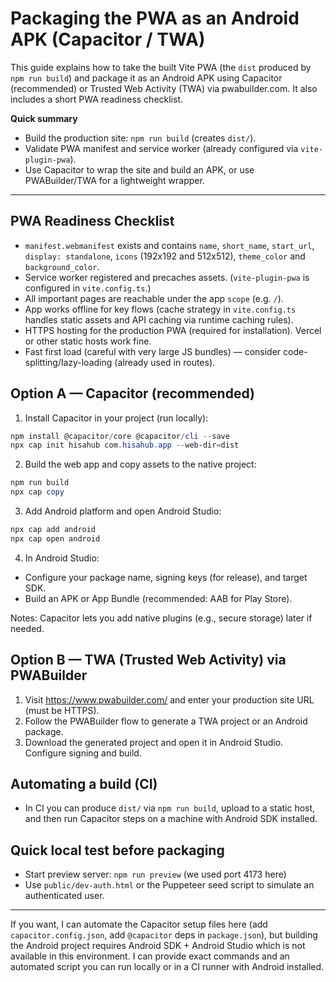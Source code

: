 # Packaging the PWA as an Android APK (Capacitor / TWA)

This guide explains how to take the built Vite PWA (the `dist` produced by `npm run build`) and package it as an Android APK using Capacitor (recommended) or Trusted Web Activity (TWA) via pwabuilder.com. It also includes a short PWA readiness checklist.

**Quick summary**
- Build the production site: `npm run build` (creates `dist/`).
- Validate PWA manifest and service worker (already configured via `vite-plugin-pwa`).
- Use Capacitor to wrap the site and build an APK, or use PWABuilder/TWA for a lightweight wrapper.

---

## PWA Readiness Checklist
- `manifest.webmanifest` exists and contains `name`, `short_name`, `start_url`, `display: standalone`, `icons` (192x192 and 512x512), `theme_color` and `background_color`.
- Service worker registered and precaches assets. (`vite-plugin-pwa` is configured in `vite.config.ts`.)
- All important pages are reachable under the app `scope` (e.g. `/`).
- App works offline for key flows (cache strategy in `vite.config.ts` handles static assets and API caching via runtime caching rules).
- HTTPS hosting for the production PWA (required for installation). Vercel or other static hosts work fine.
- Fast first load (careful with very large JS bundles) — consider code-splitting/lazy-loading (already used in routes).

## Option A — Capacitor (recommended)

1. Install Capacitor in your project (run locally):

```powershell
npm install @capacitor/core @capacitor/cli --save
npx cap init hisahub com.hisahub.app --web-dir=dist
```

2. Build the web app and copy assets to the native project:

```powershell
npm run build
npx cap copy
```

3. Add Android platform and open Android Studio:

```powershell
npx cap add android
npx cap open android
```

4. In Android Studio:
  - Configure your package name, signing keys (for release), and target SDK.
  - Build an APK or App Bundle (recommended: AAB for Play Store).

Notes: Capacitor lets you add native plugins (e.g., secure storage) later if needed.

## Option B — TWA (Trusted Web Activity) via PWABuilder

1. Visit https://www.pwabuilder.com/ and enter your production site URL (must be HTTPS).
2. Follow the PWABuilder flow to generate a TWA project or an Android package.
3. Download the generated project and open it in Android Studio. Configure signing and build.

## Automating a build (CI)
- In CI you can produce `dist/` via `npm run build`, upload to a static host, and then run Capacitor steps on a machine with Android SDK installed.

## Quick local test before packaging
- Start preview server: `npm run preview` (we used port 4173 here)
- Use `public/dev-auth.html` or the Puppeteer seed script to simulate an authenticated user.

---

If you want, I can automate the Capacitor setup files here (add `capacitor.config.json`, add `@capacitor` deps in `package.json`), but building the Android project requires Android SDK + Android Studio which is not available in this environment. I can provide exact commands and an automated script you can run locally or in a CI runner with Android installed.
